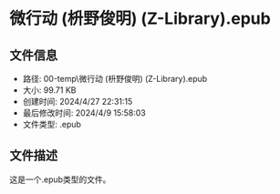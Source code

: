 ﻿# 微行动 (枡野俊明) (Z-Library).epub

## 文件信息
- 路径: 00-temp\微行动 (枡野俊明) (Z-Library).epub
- 大小: 99.71 KB
- 创建时间: 2024/4/27 22:31:15
- 最后修改时间: 2024/4/9 15:58:03
- 文件类型: .epub

## 文件描述
这是一个.epub类型的文件。

